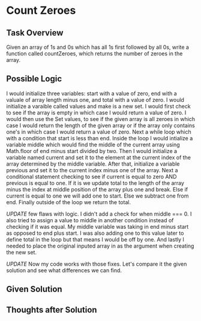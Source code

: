 # Count Zeroes

## Task Overview
Given an array of 1s and 0s which has all 1s first followed by all 0s, write a function called countZeroes, which returns the number of zeroes in the array.

## Possible Logic
I would initialize three variables: start with a value of zero, end with a valuale of array length minus one, and total with a value of zero. I would initialize a varaible called values and make is a new set. I would first check to see if the array is empty in which case I would return a value of zero. I would then use the Set values, to see if the given array is all zeroes in which case I would return the length of the given array or if the array only contains one's in which case I would return a value of zero. Next a while loop which with a condition that start is less than end. Inside the loop I would intialize a variable middle which would find the middle of the current array using Math.floor of end minus start divided by two. Then I would initialize a variable named current and set it to the element at the current index of the array determined by the middle variable. After that, initialize a variable previous and set it to the current index minus one of the array. Next a conditional statement checking to see if current is equal to zero AND previous is equal to one. If it is we update total to the length of the array minus the index at middle position of the array plus one and break. Else if current is equal to one we will add one to start. Else we subtract one from end. Finally outside of the loop we return the total.

*UPDATE* few flaws with logic. I didn't add a check for when middle === 0. I also tried to assign a value to middle in another condition instead of checking if it was equal. My middle variable was taking in end minus start as opposed to end plus start. I was also adding one to this value later to define total in the loop but that means I would be off by one. And lastly I needed to place the original inputed array in as the argument when creating the new set.

*UPDATE* Now my code works with those fixes. Let's compare it the given solution and see what differences we can find.

## Given Solution


## Thoughts after Solution

